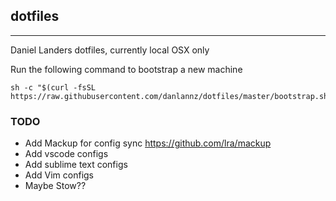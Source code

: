 ## dotfiles

---

Daniel Landers dotfiles, currently local OSX only

Run the following command to bootstrap a new machine

```
sh -c "$(curl -fsSL https://raw.githubusercontent.com/danlannz/dotfiles/master/bootstrap.sh)"
```

### TODO

- Add Mackup for config sync https://github.com/lra/mackup
- Add vscode configs
- Add sublime text configs
- Add Vim configs
- Maybe Stow??
